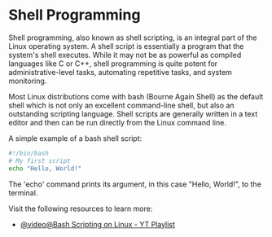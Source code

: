 # Shell Programming 

Shell programming, also known as shell scripting, is an integral part of the Linux operating system. A shell script is essentially a program that the system's shell executes. While it may not be as powerful as compiled languages like C or C++, shell programming is quite potent for administrative-level tasks, automating repetitive tasks, and system monitoring.

Most Linux distributions come with bash (Bourne Again Shell) as the default shell which is not only an excellent command-line shell, but also an outstanding scripting language. Shell scripts are generally written in a text editor and then can be run directly from the Linux command line.

A simple example of a bash shell script:

```bash
#!/bin/bash
# My first script
echo "Hello, World!"
```
The 'echo' command prints its argument, in this case "Hello, World!", to the terminal.

Visit the following resources to learn more:

- [@video@Bash Scripting on Linux - YT Playlist](https://youtube.com/playlist?list=PLT98CRl2KxKGj-VKtApD8-zCqSaN2mD4w&si=MSehStqnhSqgoMSj)
